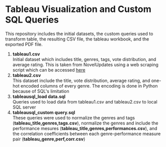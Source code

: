 # Tableau Visualization and Custom SQL Queries

This repository includes the initial datasets, the custom queries used to transform table, the resulting CSV file, the tableau workbook, and the exported PDF file.

1. **tableau1.csv** <br>
   Initial dataset which includes title, genres, tags, vote distribution, and average rating. This is taken from NovelUpdates using a web scraping script which can be accessed [here](https://github.com/syafa-kh/NU_WebScrap)
2. **tableau2.csv** <br>
   This dataset include the title, vote distribution, average rating, and one-hot encoded columns of every genre. The encoding is done in Python because of SQL's limitation
3. **tableausql_load data.sql** <br>
   Queries used to load data from tableau1.csv and tableau2.csv to local SQL server
4. **tableausql_custom query.sql** <br>
   These queries were used to normalize the genres and tags (**tableau_title,genres,tags.csv**), normalize the genres and include the performance mesures (**tableau_title,genres,performances.csv**), and the correlation coefficients between each genre-performance measure pair (**tableau_genre,perf,corr.csv**)